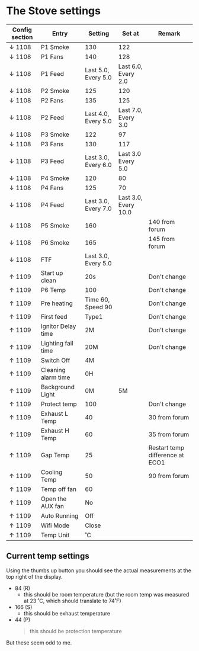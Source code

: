 # The Stove settings

| Config section | Entry    | Setting             | Set at              | Remark |
|----------------|----------|---------------------|---------------------|--------|
| ↓ 1108         | P1 Smoke | 130                 | 122                 |        |
| ↓ 1108         | P1 Fans  | 140                 | 128                 |        |
| ↓ 1108         | P1 Feed  | Last 5.0, Every 5.0 | Last 6.0, Every 2.0 |        |
| ↓ 1108         | P2 Smoke | 125                 | 120                 |        |
| ↓ 1108         | P2 Fans  | 135                 | 125                 |        |
| ↓ 1108         | P2 Feed  | Last 4.0, Every 5.0 | Last 7.0, Every 3.0 |        |
| ↓ 1108         | P3 Smoke | 122                 | 97                  |        |
| ↓ 1108         | P3 Fans  | 130                 | 117                 |        |
| ↓ 1108         | P3 Feed  | Last 3.0, Every 6.0 | Last 3.0 Every 5.0  |        |
| ↓ 1108         | P4 Smoke | 120                 | 80                  |        |
| ↓ 1108         | P4 Fans  | 125                 | 70                  |        |
| ↓ 1108         | P4 Feed             | Last 3.0, Every 7.0 | Last 3.0, Every 10.0 |
| ↓ 1108         | P5 Smoke            | 160                 |                      | 140 from forum                  |
| ↓ 1108         | P6 Smoke            | 165                 |                      | 145 from forum                  |
| ↓ 1108         | FTF                 | Last 3.0, Every 5.0 |                      |                                 |
| ↑ 1109         | Start up clean      | 20s                 |                      | Don't change                    |
| ↑ 1109         | P6 Temp             | 100                 |                      | Don't change                    |
| ↑ 1109         | Pre heating         | Time 60, Speed 90   |                      | Don't change                    |
| ↑ 1109         | First feed          | Type1               |                      | Don't change                    |
| ↑ 1109         | Ignitor Delay time  | 2M                  |                      | Don't change                    |
| ↑ 1109         | Lighting fail time  | 20M                 |                      | Don't change                    |
| ↑ 1109         | Switch Off          | 4M                  |                      |                                 |
| ↑ 1109         | Cleaning alarm time | 0H                  |                      |                                 |
| ↑ 1109         | Background Light    | 0M                  | 5M                   |                                 |
| ↑ 1109         | Protect temp        | 100                 |                      | Don't change                    |
| ↑ 1109         | Exhaust L Temp      | 40                  |                      | 30 from forum                   |
| ↑ 1109         | Exhaust H Temp      | 60                  |                      | 35 from forum                   |
| ↑ 1109         | Gap Temp            | 25                  |                      | Restart temp difference at ECO1 |
| ↑ 1109         | Cooling Temp        | 50                  |                      | 90 from forum                   |
| ↑ 1109         | Temp off fan        | 60                  |                      |                                 |
| ↑ 1109         | Open the AUX fan    | No                  |                      |                                 |
| ↑ 1109         | Auto Running        | Off                 |                      |                                 |
| ↑ 1109         | Wifi Mode           | Close               |                      |                                 |
| ↑ 1109         | Temp Unit           | ˚C                  |                      |                                 |

## Current temp settings

Using the thumbs up button you should see the actual measurements at the top right of the display.

- 84 (R) 
    - this should be room temperature (but the room temp was measured at 23 ˚C, which should translate to 74˚F)
- 166 (S) 
    - this should be exhaust temperature
- 44 (P) 
    > this should be protection temperature

But these seem odd to me.